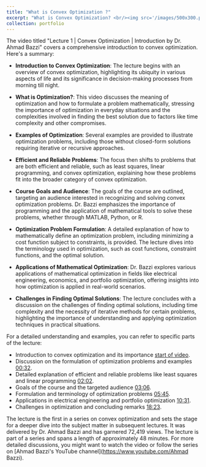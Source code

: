 ```yaml
---
title: "What is Convex Optimization ?"
excerpt: "What is Convex Optimization? <br/><img src='/images/500x300.png'>"
collection: portfolio
---
```


The video titled "Lecture 1 | Convex Optimization | Introduction by Dr. Ahmad Bazzi" covers a comprehensive introduction to convex optimization. Here's a summary:

- **Introduction to Convex Optimization**: The lecture begins with an overview of convex optimization, highlighting its ubiquity in various aspects of life and its significance in decision-making processes from morning till night.

- **What is Optimization?**: This video discusses the meaning of optimization and how to formulate a problem mathematically, stressing the importance of optimization in everyday situations and the complexities involved in finding the best solution due to factors like time complexity and other compromises.

- **Examples of Optimization**: Several examples are provided to illustrate optimization problems, including those without closed-form solutions requiring iterative or recursive approaches.

- **Efficient and Reliable Problems**: The focus then shifts to problems that are both efficient and reliable, such as least squares, linear programming, and convex optimization, explaining how these problems fit into the broader category of convex optimization.

- **Course Goals and Audience**: The goals of the course are outlined, targeting an audience interested in recognizing and solving convex optimization problems. Dr. Bazzi emphasizes the importance of programming and the application of mathematical tools to solve these problems, whether through MATLAB, Python, or R.

- **Optimization Problem Formulation**: A detailed explanation of how to mathematically define an optimization problem, including minimizing a cost function subject to constraints, is provided. The lecture dives into the terminology used in optimization, such as cost functions, constraint functions, and the optimal solution.

- **Applications of Mathematical Optimization**: Dr. Bazzi explores various applications of mathematical optimization in fields like electrical engineering, economics, and portfolio optimization, offering insights into how optimization is applied in real-world scenarios.

- **Challenges in Finding Optimal Solutions**: The lecture concludes with a discussion on the challenges of finding optimal solutions, including time complexity and the necessity of iterative methods for certain problems, highlighting the importance of understanding and applying optimization techniques in practical situations.

For a detailed understanding and examples, you can refer to specific parts of the lecture:
- Introduction to convex optimization and its importance [start of video](https://www.youtube.com/watch?v=SHJuGASZwlE).
- Discussion on the formulation of optimization problems and examples [00:32](https://www.youtube.com/watch?v=SHJuGASZwlE&t=32s).
- Detailed explanation of efficient and reliable problems like least squares and linear programming [02:02](https://www.youtube.com/watch?v=SHJuGASZwlE&t=122s).
- Goals of the course and the targeted audience [03:06](https://www.youtube.com/watch?v=SHJuGASZwlE&t=186s).
- Formulation and terminology of optimization problems [05:45](https://www.youtube.com/watch?v=SHJuGASZwlE&t=345s).
- Applications in electrical engineering and portfolio optimization [10:31](https://www.youtube.com/watch?v=SHJuGASZwlE&t=631s).
- Challenges in optimization and concluding remarks [18:23](https://www.youtube.com/watch?v=SHJuGASZwlE&t=1103s).

The lecture is the first in a series on convex optimization and sets the stage for a deeper dive into the subject matter in subsequent lectures. It was delivered by Dr. Ahmad Bazzi and has garnered 72,419 views. The lecture is part of a series and spans a length of approximately 48 minutes. For more detailed discussions, you might want to watch the video or follow the series on [Ahmad Bazzi's YouTube channel](https://www.youtube.com/Ahmad Bazzi).